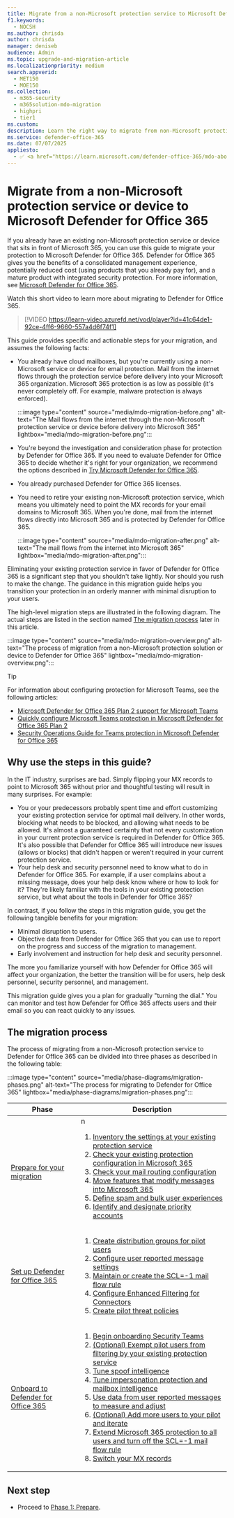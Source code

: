 ```yaml
---
title: Migrate from a non-Microsoft protection service to Microsoft Defender for Office 365
f1.keywords:
  - NOCSH
ms.author: chrisda
author: chrisda
manager: deniseb
audience: Admin
ms.topic: upgrade-and-migration-article
ms.localizationpriority: medium
search.appverid:
  - MET150
  - MOE150
ms.collection:
  - m365-security
  - m365solution-mdo-migration
  - highpri
  - tier1
ms.custom:
description: Learn the right way to migrate from non-Microsoft protection services or devices to Microsoft Defender for Office 365. For example, Google Postini, the Barracuda Spam and Virus Firewall, or Cisco IronPort.
ms.service: defender-office-365
ms.date: 07/07/2025
appliesto:
  - ✅ <a href="https://learn.microsoft.com/defender-office-365/mdo-about#defender-for-office-365-plan-1-vs-plan-2-cheat-sheet" target="_blank">Microsoft Defender for Office 365 PlanPlan 2</a>
---
```


# Migrate from a non-Microsoft protection service or device to Microsoft Defender for Office 365

If you already have an existing non-Microsoft protection service or device that sits in front of Microsoft 365, you can use this guide to migrate your protection to Microsoft Defender for Office 365. Defender for Office 365 gives you the benefits of a consolidated management experience, potentially reduced cost (using products that you already pay for), and a mature product with integrated security protection. For more information, see [Microsoft Defender for Office 365](https://www.microsoft.com/security/business/threat-protection/office-365-defender).

Watch this short video to learn more about migrating to Defender for Office 365.

> [!VIDEO https://learn-video.azurefd.net/vod/player?id=41c64de1-92ce-4ff6-9660-557a4d6f74f1]

This guide provides specific and actionable steps for your migration, and assumes the following facts:

- You already have cloud mailboxes, but you're currently using a non-Microsoft service or device for email protection. Mail from the internet flows through the protection service before delivery into your Microsoft 365 organization. Microsoft 365 protection is as low as possible (it's never completely off. For example, malware protection is always enforced).

  :::image type="content" source="media/mdo-migration-before.png" alt-text="The Mail flows from the internet through the non-Microsoft protection service or device before delivery into Microsoft 365" lightbox="media/mdo-migration-before.png":::

- You're beyond the investigation and consideration phase for protection by Defender for Office 365. If you need to evaluate Defender for Office 365 to decide whether it's right for your organization, we recommend the options described in [Try Microsoft Defender for Office 365](try-microsoft-defender-for-office-365.md).

- You already purchased Defender for Office 365 licenses.

- You need to retire your existing non-Microsoft protection service, which means you ultimately need to point the MX records for your email domains to Microsoft 365. When you're done, mail from the internet flows directly into Microsoft 365 and is protected by Defender for Office 365.

  :::image type="content" source="media/mdo-migration-after.png" alt-text="The mail flows from the internet into Microsoft 365" lightbox="media/mdo-migration-after.png":::

Eliminating your existing protection service in favor of Defender for Office 365 is a significant step that you shouldn't take lightly. Nor should you rush to make the change. The guidance in this migration guide helps you transition your protection in an orderly manner with minimal disruption to your users.

The high-level migration steps are illustrated in the following diagram. The actual steps are listed in the section named [The migration process](#the-migration-process) later in this article.

:::image type="content" source="media/mdo-migration-overview.png" alt-text="The process of migration from a non-Microsoft protection solution or device to Defender for Office 365" lightbox="media/mdo-migration-overview.png":::

> [!TIP]
> For information about configuring protection for Microsoft Teams, see the following articles:
>
> - [Microsoft Defender for Office 365 Plan 2 support for Microsoft Teams](mdo-support-teams-about.md)
> - [Quickly configure Microsoft Teams protection in Microsoft Defender for Office 365 Plan 2](mdo-support-teams-quick-configure.md)
> - [Security Operations Guide for Teams protection in Microsoft Defender for Office 365](mdo-support-teams-sec-ops-guide.md)

## Why use the steps in this guide?

In the IT industry, surprises are bad. Simply flipping your MX records to point to Microsoft 365 without prior and thoughtful testing will result in many surprises. For example:

- You or your predecessors probably spent time and effort customizing your existing protection service for optimal mail delivery. In other words, blocking what needs to be blocked, and allowing what needs to be allowed. It's almost a guaranteed certainty that not every customization in your current protection service is required in Defender for Office 365. It's also possible that Defender for Office 365 will introduce new issues (allows or blocks) that didn't happen or weren't required in your current protection service.
- Your help desk and security personnel need to know what to do in Defender for Office 365. For example, if a user complains about a missing message, does your help desk know where or how to look for it? They're likely familiar with the tools in your existing protection service, but what about the tools in Defender for Office 365?

In contrast, if you follow the steps in this migration guide, you get the following tangible benefits for your migration:

- Minimal disruption to users.
- Objective data from Defender for Office 365 that you can use to report on the progress and success of the migration to management.
- Early involvement and instruction for help desk and security personnel.

The more you familiarize yourself with how Defender for Office 365 will affect your organization, the better the transition will be for users, help desk personnel, security personnel, and management.

This migration guide gives you a plan for gradually "turning the dial." You can monitor and test how Defender for Office 365 affects users and their email so you can react quickly to any issues.

## The migration process

The process of migrating from a non-Microsoft protection service to Defender for Office 365 can be divided into three phases as described in the following table:

:::image type="content" source="media/phase-diagrams/migration-phases.png" alt-text="The process for migrating to Defender for Office 365" lightbox="media/phase-diagrams/migration-phases.png":::

|Phase|Description|
|---|---|
|[Prepare for your migration](migrate-to-defender-for-office-365-prepare.md)|n<ol><li>[Inventory the settings at your existing protection service](migrate-to-defender-for-office-365-prepare.md#inventory-the-settings-at-your-existing-protection-service)</li><li>[Check your existing protection configuration in Microsoft 365](migrate-to-defender-for-office-365-prepare.md#check-your-existing-protection-configuration-in-microsoft-365)</li><li>[Check your mail routing configuration](migrate-to-defender-for-office-365-prepare.md#check-your-mail-routing-configuration)</li><li>[Move features that modify messages into Microsoft 365](migrate-to-defender-for-office-365-prepare.md#move-features-that-modify-messages-into-microsoft-365)</li><li>[Define spam and bulk user experiences](migrate-to-defender-for-office-365-prepare.md#define-spam-and-bulk-user-experiences)</li><li>[Identify and designate priority accounts](migrate-to-defender-for-office-365-prepare.md#identify-and-designate-priority-accounts)</li></ol>|
|[Set up Defender for Office 365](migrate-to-defender-for-office-365-setup.md)|<ol><li>[Create distribution groups for pilot users](migrate-to-defender-for-office-365-setup.md#step-1-create-distribution-groups-for-pilot-users)</li><li>[Configure user reported message settings](migrate-to-defender-for-office-365-setup.md#step-2-configure-user-reported-message-settings)</li><li>[Maintain or create the SCL=-1 mail flow rule](migrate-to-defender-for-office-365-setup.md#step-3-maintain-or-create-the-scl-1-mail-flow-rule)</li><li>[Configure Enhanced Filtering for Connectors](migrate-to-defender-for-office-365-setup.md#step-4-configure-enhanced-filtering-for-connectors)</li><li>[Create pilot threat policies](migrate-to-defender-for-office-365-setup.md#step-5-create-pilot-threat-policies)</li></ol>|
|[Onboard to Defender for Office 365](migrate-to-defender-for-office-365-onboard.md)|<ol><li>[Begin onboarding Security Teams](migrate-to-defender-for-office-365-onboard.md#step-1-begin-onboarding-security-teams)</li><li>[(Optional) Exempt pilot users from filtering by your existing protection service](migrate-to-defender-for-office-365-onboard.md#step-2-optional-exempt-pilot-users-from-filtering-by-your-existing-protection-service)</li><li>[Tune spoof intelligence](migrate-to-defender-for-office-365-onboard.md#step-3-tune-spoof-intelligence)</li><li>[Tune impersonation protection and mailbox intelligence](migrate-to-defender-for-office-365-onboard.md#step-4-tune-impersonation-protection-and-mailbox-intelligence)</li><li>[Use data from user reported messages to measure and adjust](migrate-to-defender-for-office-365-onboard.md#step-5-use-data-from-user-reported-messages-to-measure-and-adjust)</li><li>[(Optional) Add more users to your pilot and iterate](migrate-to-defender-for-office-365-onboard.md#step-6-optional-add-more-users-to-your-pilot-and-iterate)</li><li>[Extend Microsoft 365 protection to all users and turn off the SCL=-1 mail flow rule](migrate-to-defender-for-office-365-onboard.md#step-7-extend-microsoft-365-protection-to-all-users-and-turn-off-the-scl-1-mail-flow-rule)</li><li>[Switch your MX records](migrate-to-defender-for-office-365-onboard.md#step-8-switch-your-mx-records)</li></ol>|

## Next step

- Proceed to [Phase 1: Prepare](migrate-to-defender-for-office-365-prepare.md).
